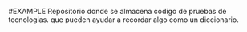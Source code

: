 #EXAMPLE 
Repositorio donde se almacena codigo de pruebas de tecnologias. que pueden ayudar a recordar algo como un diccionario.

